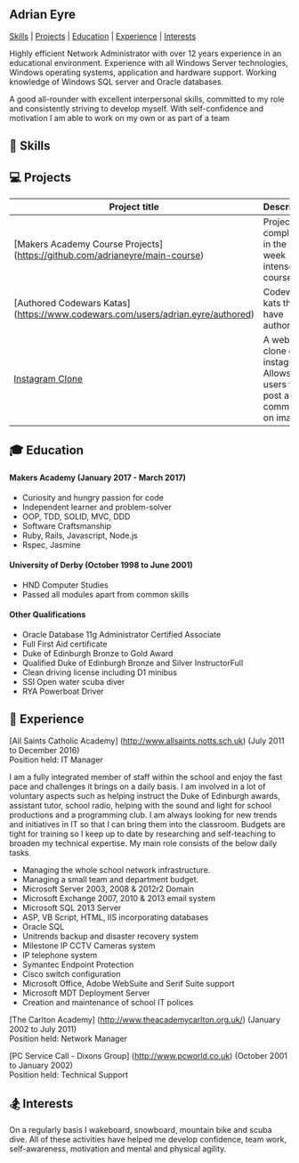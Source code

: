 ## Adrian Eyre

[Skills](#skills) | [Projects](#projects) | [Education](#education) | [Experience](#experience) | [Interests](#interests)

Highly efficient Network Administrator with over 12 years experience in an educational environment. Experience with all Windows Server technologies, Windows operating systems, application and hardware support. Working knowledge of Windows SQL server and Oracle databases. 

A good all-rounder with excellent interpersonal skills, committed to my role and consistently striving to develop myself. With self-confidence and motivation I am able to work on my own or as part of a team

## :book: <a name="skills">Skills</a>

## :computer: <a name="projects">Projects</a>
Project title                    | Description 						 | Technologies		
-------------------------------- | ------------------------------ | ------------------------
[Makers Academy Course Projects] (https://github.com/adrianeyre/main-course)  | Projects completed in the 12 week intense course | Ruby, Javascript, Rspec, Capybara, Jasmine, Rails
[Authored Codewars Katas] (https://www.codewars.com/users/adrian.eyre/authored) | Codewar kats that I have authored    | Ruby, Javascript and Python
[Instagram Clone](https://github.com/adrianeyre/instagram-challenge)               | A web clone of instagram. Allows users to post and comment on images.      | Ruby on Rails, Omniauth, AWS, Capybara, Rspec, PostgreSQL

## :mortar_board: <a name="education">Education</a>

#### Makers Academy (January 2017 - March 2017)

- Curiosity and hungry passion for code
- Independent learner and problem-solver
- OOP, TDD, SOLID, MVC, DDD
- Software Craftsmanship
- Ruby, Rails, Javascript, Node.js
- Rspec, Jasmine

#### University of Derby (October 1998 to June 2001)

- HND Computer Studies
- Passed all modules apart from common skills

#### Other Qualifications

- Oracle Database 11g Administrator Certified Associate
- Full First Aid certificate
- Duke of Edinburgh Bronze to Gold Award
- Qualified Duke of Edinburgh Bronze and Silver InstructorFull
- Clean driving license including D1 minibus
- SSI Open water scuba diver
- RYA Powerboat Driver

## :school: <a name="Experience">Experience</a>

[All Saints Catholic Academy] (http://www.allsaints.notts.sch.uk) (July 2011 to December 2016)    
Position held: IT Manager

I am a fully integrated member of staff within the school and enjoy the fast pace and challenges it brings on a daily basis. I am involved in a lot of voluntary aspects such as helping instruct the Duke of Edinburgh awards, assistant tutor, school radio, helping with the sound and light for school productions and a programming club. I am always looking for new trends and initiatives in IT so that I can bring them into the classroom. Budgets are tight for training so I keep up to date by researching and self-teaching to broaden my technical expertise. My main role consists of the below daily tasks.

- Managing the whole school network infrastructure.
- Managing a small team and department budget.
- Microsoft Server 2003, 2008 & 2012r2 Domain
- Microsoft Exchange 2007, 2010 & 2013 email system
- Microsoft SQL 2013 Server
- ASP, VB Script, HTML, IIS incorporating databases
- Oracle SQL
- Unitrends backup and disaster recovery system
- Milestone IP CCTV Cameras system
- IP telephone system
- Symantec Endpoint Protection
- Cisco switch configuration
- Microsoft Office, Adobe WebSuite and Serif Suite support
- Microsoft MDT Deployment Server
- Creation and maintenance of school IT polices

[The Carlton Academy] (http://www.theacademycarlton.org.uk/) (January 2002 to July 2011)   
Position held: Network Manager

[PC Service Call - Dixons Group] (http://www.pcworld.co.uk) (October 2001 to January 2002)<br>
Position held: Technical Support

## :snowboarder: <a name="interests">Interests</a>

On a regularly basis I wakeboard, snowboard, mountain bike and scuba dive. All of these activities have helped me develop confidence, team work, self-awareness, motivation and mental and physical agility.
